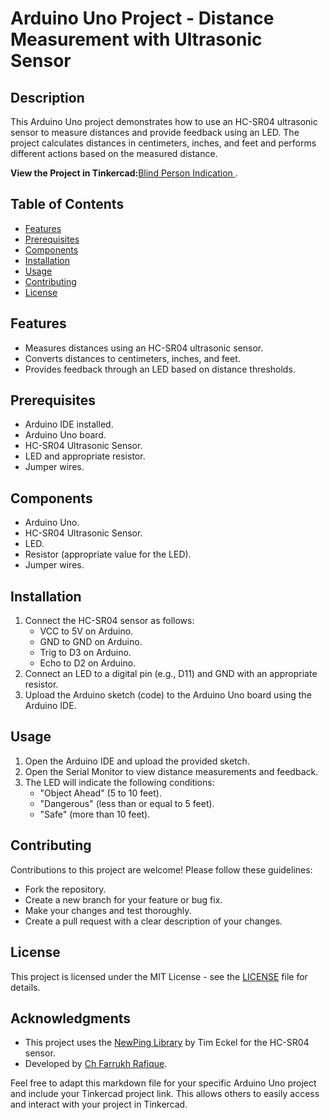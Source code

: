 # Arduino Uno Project - Distance Measurement with Ultrasonic Sensor

## Description

This Arduino Uno project demonstrates how to use an HC-SR04 ultrasonic sensor to measure distances and provide feedback using an LED. The project calculates distances in centimeters, inches, and feet and performs different actions based on the measured distance.

**View the Project in Tinkercad:**[Blind Person Indication
](https://www.tinkercad.com/things/ii86fCvunSf).

## Table of Contents

- [Features](#features)
- [Prerequisites](#prerequisites)
- [Components](#components)
- [Installation](#installation)
- [Usage](#usage)
- [Contributing](#contributing)
- [License](#license)

## Features

- Measures distances using an HC-SR04 ultrasonic sensor.
- Converts distances to centimeters, inches, and feet.
- Provides feedback through an LED based on distance thresholds.

## Prerequisites

- Arduino IDE installed.
- Arduino Uno board.
- HC-SR04 Ultrasonic Sensor.
- LED and appropriate resistor.
- Jumper wires.

## Components

- Arduino Uno.
- HC-SR04 Ultrasonic Sensor.
- LED.
- Resistor (appropriate value for the LED).
- Jumper wires.

## Installation

1. Connect the HC-SR04 sensor as follows:
   - VCC to 5V on Arduino.
   - GND to GND on Arduino.
   - Trig to D3 on Arduino.
   - Echo to D2 on Arduino.
2. Connect an LED to a digital pin (e.g., D11) and GND with an appropriate resistor.
3. Upload the Arduino sketch (code) to the Arduino Uno board using the Arduino IDE.

## Usage

1. Open the Arduino IDE and upload the provided sketch.
2. Open the Serial Monitor to view distance measurements and feedback.
3. The LED will indicate the following conditions:
   - "Object Ahead" (5 to 10 feet).
   - "Dangerous" (less than or equal to 5 feet).
   - "Safe" (more than 10 feet).

## Contributing

Contributions to this project are welcome! Please follow these guidelines:

- Fork the repository.
- Create a new branch for your feature or bug fix.
- Make your changes and test thoroughly.
- Create a pull request with a clear description of your changes.

## License

This project is licensed under the MIT License - see the [LICENSE](LICENSE) file for details.

## Acknowledgments

- This project uses the [NewPing Library](https://github.com/teckel12/Arduino-NewPing) by Tim Eckel for the HC-SR04 sensor.
- Developed by [Ch Farrukh Rafique](https://github.com/chfrukh).

Feel free to adapt this markdown file for your specific Arduino Uno project and include your Tinkercad project link. This allows others to easily access and interact with your project in Tinkercad.
